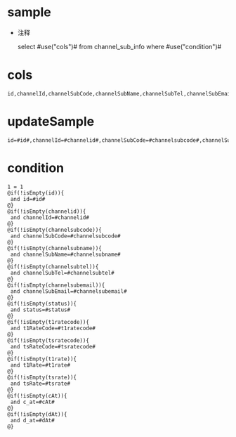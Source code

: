 sample
===
* 注释

	select #use("cols")# from channel_sub_info  where  #use("condition")#

cols
===
	id,channelId,channelSubCode,channelSubName,channelSubTel,channelSubEmail,status,t1RateCode,tsRateCode,t1Rate,tsRate,c_at,d_at

updateSample
===
	
	id=#id#,channelId=#channelid#,channelSubCode=#channelsubcode#,channelSubName=#channelsubname#,channelSubTel=#channelsubtel#,channelSubEmail=#channelsubemail#,status=#status#,t1RateCode=#t1ratecode#,tsRateCode=#tsratecode#,t1Rate=#t1rate#,tsRate=#tsrate#,c_at=#cAt#,d_at=#dAt#

condition
===

	1 = 1  
	@if(!isEmpty(id)){
	 and id=#id#
	@}
	@if(!isEmpty(channelid)){
	 and channelId=#channelid#
	@}
	@if(!isEmpty(channelsubcode)){
	 and channelSubCode=#channelsubcode#
	@}
	@if(!isEmpty(channelsubname)){
	 and channelSubName=#channelsubname#
	@}
	@if(!isEmpty(channelsubtel)){
	 and channelSubTel=#channelsubtel#
	@}
	@if(!isEmpty(channelsubemail)){
	 and channelSubEmail=#channelsubemail#
	@}
	@if(!isEmpty(status)){
	 and status=#status#
	@}
	@if(!isEmpty(t1ratecode)){
	 and t1RateCode=#t1ratecode#
	@}
	@if(!isEmpty(tsratecode)){
	 and tsRateCode=#tsratecode#
	@}
	@if(!isEmpty(t1rate)){
	 and t1Rate=#t1rate#
	@}
	@if(!isEmpty(tsrate)){
	 and tsRate=#tsrate#
	@}
	@if(!isEmpty(cAt)){
	 and c_at=#cAt#
	@}
	@if(!isEmpty(dAt)){
	 and d_at=#dAt#
	@}
	
	